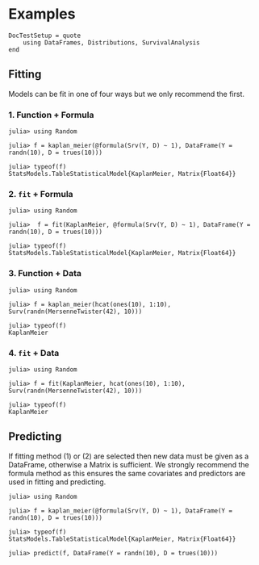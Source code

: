 # Examples

```@meta
DocTestSetup = quote
    using DataFrames, Distributions, SurvivalAnalysis
end
```

## Fitting

Models can be fit in one of four ways but we only recommend the first.

### 1. Function + Formula

```jldoctest
julia> using Random

julia> f = kaplan_meier(@formula(Srv(Y, D) ~ 1), DataFrame(Y = randn(10), D = trues(10)))

julia> typeof(f)
StatsModels.TableStatisticalModel{KaplanMeier, Matrix{Float64}}
```

### 2. `fit` + Formula

```jldoctest
julia> using Random

julia>  f = fit(KaplanMeier, @formula(Srv(Y, D) ~ 1), DataFrame(Y = randn(10), D = trues(10)))

julia> typeof(f)
StatsModels.TableStatisticalModel{KaplanMeier, Matrix{Float64}}
```

### 3. Function + Data

```jldoctest
julia> using Random

julia> f = kaplan_meier(hcat(ones(10), 1:10), Surv(randn(MersenneTwister(42), 10)))

julia> typeof(f)
KaplanMeier
```

### 4. `fit` + Data

```jldoctest
julia> using Random

julia> f = fit(KaplanMeier, hcat(ones(10), 1:10), Surv(randn(MersenneTwister(42), 10)))

julia> typeof(f)
KaplanMeier
```

## Predicting

If fitting method (1) or (2) are selected then new data must be given as a DataFrame, otherwise a Matrix is sufficient. We strongly recommend the formula method as this ensures the same covariates and predictors are used in fitting and predicting.


```jldoctest
julia> using Random

julia> f = kaplan_meier(@formula(Srv(Y, D) ~ 1), DataFrame(Y = randn(10), D = trues(10)))

julia> typeof(f)
StatsModels.TableStatisticalModel{KaplanMeier, Matrix{Float64}}

julia> predict(f, DataFrame(Y = randn(10), D = trues(10)))
```
